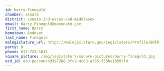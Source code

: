 ```yaml
---
id: barry-finegold
chamber: senate
district: senate-2nd-essex-and-middlesex
email: Barry.Finegold@masenate.gov
first_name: Barry
hometown: Andover
last_name: Finegold
malegislature_url: https://malegislature.gov/Legislators/Profile/BRF0
party: D
phone: 617-722-1612
square_picture: /img/legislators/square-pictures/barry-finegold.jpg
ocd_id: ocd-person/49397268-3fc9-4c83-a385-f55be18597f4
---
```

